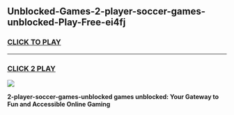 
## Unblocked-Games-2-player-soccer-games-unblocked-Play-Free-ei4fj
<h3>
<a href="https://premium76.site?title=2-player-soccer-games-unblocked&ref=22A">CLICK TO PLAY</a></h3>
<hr>

<h3>
<a href="https://premium76.site?title=2-player-soccer-games-unblocked&ref=22A">CLICK 2 PLAY</a>
  
</h3>

<a href="https://premium76.site?title=2-player-soccer-games-unblocked&ref=22A"><img src="https://clearcache.store/games.png"></a>


**2-player-soccer-games-unblocked games unblocked: Your Gateway to Fun and Accessible Online Gaming**
